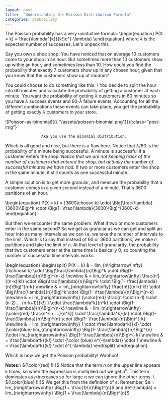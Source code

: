 ```yaml
---
layout: post
title:  "Understanding the Poisson Distribution Formula"
categories: probability
---
```

The Poisson probability has a very unintuitive formula:
\begin{equation}
P(X = k) = \frac{\lambda^{k}}{k!}e^{-\lambda}
\end{equation}
where $\lambda$ is the expected number of successes. Let's unpack this.

Say you own a shoe shop. You have noticed that on average 10 customers come to your shop in an hour. But sometimes more than 10 customers show up within an hour, and sometimes less than 10. How could you find the probability that exactly 7 customers show up in any chosen hour, given that you know that the customers show up at random?

You could choose to do something like this. \\
You decide to split the hour into 60 minutes and calculate the probability of getting a customer at each minute. You want the probability of getting $\lambda$ customers in 60 minutes so you have $\lambda$ success events and 60-$\lambda$ failure events. Accounting for all the different combinations these events can take place, you get the probability of getting exactly $\lambda$ customers in your store.

![Poisson-as-binomial]({{ "/assets/poisson-binomial.png"}}){:class="post-img"}

                    Aka you use the Binomial Distribution.

Which is all good and nice, but there is a flaw here. Notice that $\lambda/60$ is the probability of a minute being successful. A minute is successful if a customer enters the shop. *Notice that we are not keeping track of the number of customers that entered the shop, but actually the number of successful minutes we have had.* If two or more customers enter the shop in the same minute, it still counts as one successful minute. 

A simple solution is to get more granular, and measure the probability that a customer comes in a given second instead of a minute. That's 3600 partitions of an hour.

\begin{equation}
P(X = k) = {3600\choose k} \cdot \Big(\frac{\lambda}{3600}\Big)^k \cdot \Big(1- \frac{\lambda}{3600}\Big)^{3600-k}
\end{equation}

But then we encounter the same problem. What if two or more customers enter in the same second? So we get as granular as we can get and split an hour into as many intervals as we can i.e. we take the number of intervals to the limit. Which is to say that instead of 60 or 3600 partitions, we make $n$ partitions and take the limit of $n$. At that level of granularity, the probability that two customers enter at the same time is basically 0, so counting the number of successful time intervals works.

\begin{equation}
\begin{split}
P(X = k) & = lim_{n\rightarrow\infty} {n\choose k} \cdot \Big(\frac{\lambda}{n}\Big)^k \cdot \Big(1- \frac{\lambda}{n}\Big)^{n-k}
	\newline
    & = lim_{n\rightarrow\infty} \frac{n!}{(n-k)!k!} \cdot \Big(\frac{\lambda}{n}\Big)^k \cdot \Big(1- \frac{\lambda}{n}\Big)^{n-k} 
    \newline
    & = lim_{n\rightarrow\infty} \frac{n!}{(n-k)!k!} \cdot \Big(\frac{\lambda}{n}\Big)^k \cdot \Big(1- \frac{\lambda}{n}\Big)^{n-k}
    \newline
    & = lim_{n\rightarrow\infty} {\color{red} \frac{n \cdot (n-1) \cdot (n-2) ... (n-k+1)}{k!} } \cdot \frac{\lambda^k}{n^k} \cdot \Big(1- \frac{\lambda}{n}\Big)^{n-k}
    \newline
    & = lim_{n\rightarrow\infty} {\color{red} \frac{n^k + ...}{n^k}} \cdot \frac{\lambda^k}{k!} \cdot \Big(1- \frac{\lambda}{n}\Big)^{n} \cdot \Big(1- \frac{\lambda}{n}\Big)^{-k}
    \newline
    & = lim_{n\rightarrow\infty} 1 \cdot \frac{\lambda^k}{k!} \cdot {\color{blue} lim_{n\rightarrow\infty} \Big(1- \frac{\lambda}{n}\Big)^{n} }\cdot lim_{n\rightarrow\infty} \Big(1- \frac{\lambda}{n}\Big)^{-k}
	\newline
	& = \frac{\lambda^k}{k!} \cdot {\color {blue} e^{-\lambda}} \cdot 1 
	\newline
	& = \frac{\lambda^k}{k!} \cdot e^{-\lambda}
\end{split}
\end{equation}

Which is how we get the Poisson probability! Woohoo! 

**Notes:**\\
${\color{red} !!!}$ Notice that the term $n$ on the upper line appears k times, so when the expression is multiplied out we get $n^k$. This term dominates as $n$ increases so for large $n$ we can ignore the other terms. \\
${\color{blue} !!!}$ We get this from the definition of $e$. Remember, $e = lim_{n\rightarrow\infty} \Big(1 + \frac{1}{n}\Big)^{n}$ and $e^{\lambda} = lim_{n\rightarrow\infty} \Big(1 + \frac{\lambda}{n}\Big)^{n}$  

